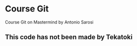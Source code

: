 # Course Git

Course Git on Mastermind by Antonio Sarosi

## This code has not been made by Tekatoki